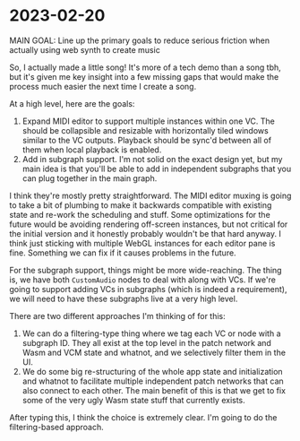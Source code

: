 # 2023-02-20

MAIN GOAL: Line up the primary goals to reduce serious friction when actually using web synth to create music

So, I actually made a little song!  It's more of a tech demo than a song tbh, but it's given me key insight into a few missing gaps that would make the process much easier the next time I create a song.

At a high level, here are the goals:

1. Expand MIDI editor to support multiple instances within one VC.  The should be collapsible and resizable with horizontally tiled windows similar to the VC outputs.  Playback should be sync'd between all of them when local playback is enabled.
2. Add in subgraph support.  I'm not solid on the exact design yet, but my main idea is that you'll be able to add in independent subgraphs that you can plug together in the main graph.

I think they're mostly pretty straightforward.  The MIDI editor muxing is going to take a bit of plumbing to make it backwards compatible with existing state and re-work the scheduling and stuff.  Some optimizations for the future would be avoiding rendering off-screen instances, but not critical for the initial version and it honestly probably wouldn't be that hard anyway.  I think just sticking with multiple WebGL instances for each editor pane is fine.  Something we can fix if it causes problems in the future.

For the subgraph support, things might be more wide-reaching.  The thing is, we have both `CustomAudio` nodes to deal with along with VCs.  If we're going to support adding VCs in subgraphs (which is indeed a requirement), we will need to have these subgraphs live at a very high level.

There are two different approaches I'm thinking of for this:

1. We can do a filtering-type thing where we tag each VC or node with a subgraph ID.  They all exist at the top level in the patch network and Wasm and VCM state and whatnot, and we selectively filter them in the UI.
2. We do some big re-structuring of the whole app state and initialization and whatnot to facilitate multiple independent patch networks that can also connect to each other.  The main benefit of this is that we get to fix some of the very ugly Wasm state stuff that currently exists.

After typing this, I think the choice is extremely clear.  I'm going to do the filtering-based approach.
